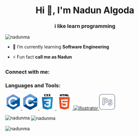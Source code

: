 <h1 align="center">Hi 👋, I'm Nadun Algoda</h1>
<h3 align="center">i like learn programming</h3>

<p align="left"> <img src="https://komarev.com/ghpvc/?username=nadunma&label=Profile%20views&color=0e75b6&style=flat" alt="nadunma" /> </p>

- 🌱 I’m currently learning **Software Engineering**

- ⚡ Fun fact **call me as Nadun**

<h3 align="left">Connect with me:</h3>
<p align="left">
</p>

<h3 align="left">Languages and Tools:</h3>
<p align="left"> <a href="https://www.cprogramming.com/" target="_blank" rel="noreferrer"> <img src="https://raw.githubusercontent.com/devicons/devicon/master/icons/c/c-original.svg" alt="c" width="50" height="50"/> </a> <a href="https://www.w3schools.com/cpp/" target="_blank" rel="noreferrer"> <img src="https://raw.githubusercontent.com/devicons/devicon/master/icons/cplusplus/cplusplus-original.svg" alt="cplusplus" width="50" height="50"/> </a> <a href="https://www.w3schools.com/css/" target="_blank" rel="noreferrer"> <img src="https://raw.githubusercontent.com/devicons/devicon/master/icons/css3/css3-original-wordmark.svg" alt="css3" width="50" height="50"/> </a> <a href="https://www.w3.org/html/" target="_blank" rel="noreferrer"> <img src="https://raw.githubusercontent.com/devicons/devicon/master/icons/html5/html5-original-wordmark.svg" alt="html5" width="50" height="50"/> </a> <a href="https://www.adobe.com/in/products/illustrator.html" target="_blank" rel="noreferrer"> <img src="https://www.vectorlogo.zone/logos/adobe_illustrator/adobe_illustrator-icon.svg" alt="illustrator" width="50" height="50"/> </a> <a href="https://www.photoshop.com/en" target="_blank" rel="noreferrer"> <img src="https://raw.githubusercontent.com/devicons/devicon/master/icons/photoshop/photoshop-line.svg" alt="photoshop" width="50" height="50"/> </a> </p>

<p><img align="left" src="https://github-readme-stats.vercel.app/api/top-langs?username=nadunma&show_icons=true&locale=en&layout=compact" alt="nadunma" /></p>

<p>&nbsp;<img align="center" src="https://github-readme-stats.vercel.app/api?username=nadunma&show_icons=true&locale=en" alt="nadunma" /></p>

<p><img align="center" src="https://github-readme-streak-stats.herokuapp.com/?user=nadunma&" alt="nadunma" /></p>

